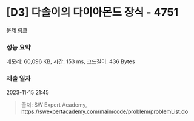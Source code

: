 # [D3] 다솔이의 다이아몬드 장식 - 4751 

[문제 링크](https://swexpertacademy.com/main/code/problem/problemDetail.do?contestProbId=AWSNw5jKzwMDFAUr) 

### 성능 요약

메모리: 60,096 KB, 시간: 153 ms, 코드길이: 436 Bytes

### 제출 일자

2023-11-15 21:45



> 출처: SW Expert Academy, https://swexpertacademy.com/main/code/problem/problemList.do